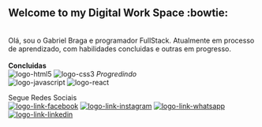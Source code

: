 ## Welcome to my Digital Work Space :bowtie:
<br>
Olá, sou o Gabriel Braga e programador FullStack. Atualmente em processo de aprendizado, com habilidades concluidas e outras em progresso.
<br>
<br>
<b>Concluidas</b>
<br>
<img src="https://img.shields.io/badge/HTML5-E34F26?style=for-the-badge&logo=html5&logoColor=white" alt="logo-html5">
<img src="https://img.shields.io/badge/CSS3-1572B6?style=for-the-badge&logo=css3&logoColor=white" alt="logo-css3">
<i>Progredindo</i>
<br>
<img src="https://img.shields.io/badge/JavaScript-323330?style=for-the-badge&logo=javascript&logoColor=F7DF1E" alt="logo-javascript">
<img src="https://img.shields.io/badge/React-20232A?style=for-the-badge&logo=react&logoColor=61DAFB" alt="logo-react">

Segue Redes Sociais
<br>
<a href="https://www.facebook.com/garssa.braga.5/"> <img src="https://img.shields.io/badge/Facebook-1877F2?style=for-the-badge&logo=facebook&logoColor=white" alt="logo-link-facebook"></a> <a href="https://www.instagram.com/ogabrielbragas/"> <img src="https://img.shields.io/badge/Instagram-E4405F?style=for-the-badge&logo=instagram&logoColor=white" alt="logo-link-instagram"></a> <a href="https://api.whatsapp.com/send?phone=5515997587171"><img src="https://img.shields.io/badge/WhatsApp-25D366?style=for-the-badge&logo=whatsapp&logoColor=white" alt="logo-link-whatsapp"></a> <a href="https://www.linkedin.com/in/gabriel-braga-da-silva-aaaa29111/"><img src="https://img.shields.io/badge/LinkedIn-0077B5?style=for-the-badge&logo=linkedin&logoColor=white" alt="logo-link-linkedin"></a>
